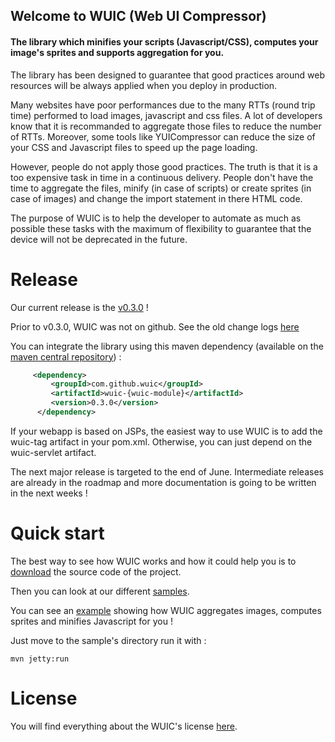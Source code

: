 ## Welcome to WUIC (Web UI Compressor) 

#### The library which minifies your scripts (Javascript/CSS), computes your image's sprites and supports aggregation for you.

The library has been designed to guarantee that good practices around web resources will be always applied when you deploy in production.

Many websites have poor performances due to the many RTTs (round trip time) performed to load images, javascript and css files.
A lot of developers know that it is recommanded to aggregate those files to reduce the number of RTTs. Moreover, some tools like
YUICompressor can reduce the size of your CSS and Javascript files to speed up the page loading.

However, people do not apply those good practices. The truth is that it is a too expensive task in time in a continuous delivery. People don't have the time
to aggregate the files, minify (in case of scripts) or create sprites (in case of images) and change the import statement in there HTML
code.

The purpose of WUIC is to help the developer to automate as much as possible these tasks with the maximum of flexibility to guarantee that the device will not be deprecated in the future.

Release
====

Our current release is the [v0.3.0](https://github.com/gdrouet/wuic/issues?labels=0.3.0&milestone=&page=1&state=closed) !

Prior to v0.3.0, WUIC was not on github. See the old change logs [here](https://raw.github.com/gdrouet/wuic/master/changelog.txt)

You can integrate the library using this maven dependency (available on the [maven central repository](http://search.maven.org/#search|ga|1|wuic)) :

```xml
     <dependency>
         <groupId>com.github.wuic</groupId>
         <artifactId>wuic-{wuic-module}</artifactId>
         <version>0.3.0</version>
      </dependency>
```

If your webapp is based on JSPs, the easiest way to use WUIC is to add the wuic-tag artifact in your pom.xml.
Otherwise, you can just depend on the wuic-servlet artifact.

The next major release is targeted to the end of June. Intermediate releases are already in the roadmap and more documentation is going to be written in the next weeks !

Quick start
====

The best way to see how WUIC works and how it could help you is to [download](https://github.com/gdrouet/wuic/archive/master.zip) the source code of the project.

Then you can look at our different [samples](https://github.com/gdrouet/wuic/tree/master/samples).

You can see an [example](https://github.com/gdrouet/wuic/tree/master/samples/js-sprite-sample) showing how WUIC aggregates images, computes sprites and minifies Javascript for you !

Just move to the sample's directory run it with :

```
mvn jetty:run
```
License
====

You will find everything about the WUIC's license [here](https://github.com/gdrouet/wuic/wiki/License).
